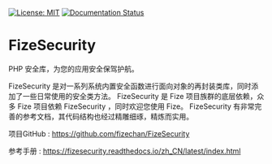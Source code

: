 [![License: MIT](https://img.shields.io/badge/License-MIT-yellow.svg)](https://opensource.org/licenses/MIT)
[![Documentation Status](https://readthedocs.org/projects/fizesecurity/badge/?version=latest)](https://fizesecurity.readthedocs.io/zh_CN/latest/?badge=latest)

# FizeSecurity
PHP 安全库，为您的应用安全保驾护航。

FizeSecurity 是对一系列系统内置安全函数进行面向对象的再封装类库，同时添加了一些日常使用的安全类方法。 
FizeSecurity 是 Fize 项目族群的底层依赖，众多 Fize 项目依赖 FizeSecurity ，同时欢迎您使用 Fize。
FizeSecurity 有非常完善的参考文档，其代码结构也经过精雕细琢，精炼而实用。

项目GitHub : [ https://github.com/fizechan/FizeSecurity ](https://github.com/fizechan/FizeSecurity)

参考手册 : [ https://fizesecurity.readthedocs.io/zh_CN/latest/index.html ](https://fizesecurity.readthedocs.io/zh_CN/latest/index.html)